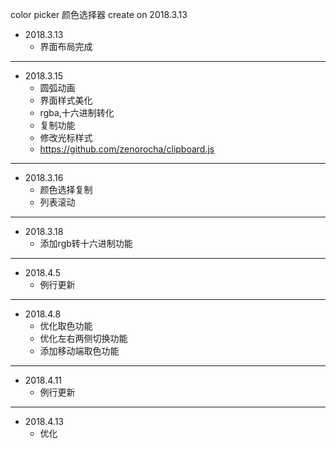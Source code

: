 color picker
颜色选择器
create on 2018.3.13

+ 2018.3.13
    - 界面布局完成

***

+ 2018.3.15
	- 圆弧动画
	- 界面样式美化    
	- rgba,十六进制转化
	- 复制功能
	- 修改光标样式
	- https://github.com/zenorocha/clipboard.js

***

+ 2018.3.16
	- 颜色选择复制
	- 列表滚动
	
***

+ 2018.3.18
	- 添加rgb转十六进制功能


***


+ 2018.4.5
	- 例行更新 

***

+ 2018.4.8
	- 优化取色功能
	- 优化左右两侧切换功能
	- 添加移动端取色功能	

***

+ 2018.4.11
	- 例行更新	

***

+ 2018.4.13
	- 优化